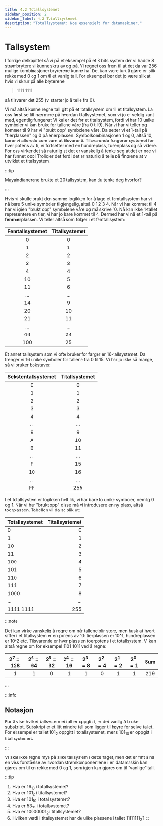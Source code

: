 ```yaml
---
title: 4.2 Totallsystemet
sidebar_position: 2
sidebar_label: 4.2 Totallsystemet
description: "Totallsystemet: Noe essensielt for datamaskiner."
---
```


# Tallsystem

I forrige delkapittel så vi på et eksempel på et 8 bits system der vi hadde 8 strømbrytere vi kunne skru av og på. Vi regnet oss frem til at det da var 256 mulige kombinasjoner bryterene kunne ha. Det kan være lurt å gjøre en slik rekke med 0 og 1 om til et vanlig tall. For eksempel bør det jo være slik at hvis vi skrur på alle bryterene: 
> 1111 1111 

så tilsvarer det 255 (vi starter jo å telle fra 0).

Vi må altså kunne regne tall gitt på et totallsystem om til et titallsystem. La oss først se litt nærmere på hvordan titallsystemet, som vi jo er veldig vant med, egentlig fungerer:
Vi kaller det for et titallsystem, fordi vi har 10 unike symboler vi kan bruke for tallene våre (fra 0 til 9). Når vi har vi teller og kommer til 9 har vi "brukt opp" symbolene våre. Da setter vi et 1-tall på "tierplassen" og 0 på enerplassen. Symbolkombinasjonen 1 og 0, altså 10, lærer vi allerede som barn at tilsvarer ti. Tilsvarende fungerer systemet for hver potens av ti, vi fortsetter med en hundreplass, tusenplass og så videre. For oss virker det så naturlig at det er vanskelig å tenke seg at det er noe vi har funnet opp! Trolig er det fordi det er naturlig å telle på fingrene at vi utviklet et titallsystem.

:::tip

Mayaindianerene brukte et 20 tallsystem, kan du tenke deg hvorfor?

:::

Hvis vi skulle brukt den samme logikken for å lage et femtallsystem har vi nå bare 5 unike symboler tilgjengelig, altså 0 1 2 3 4. Når vi har kommet til 4 har vi igjen "brukt opp" symbolene våre og må skrive 10. Nå kan ikke 1-tallet representere en tier, vi har jo bare kommet til 4. Dermed har vi nå et 1-tall på **femmer**plassen. Vi teller altså som følger i et femtallsystem:

| Femtallsystemet | Titallsystemet |
|:------------------:|:-----------------:|
|0                 |0                |
|1                 |1                |
|2                 |2                |
|3                 |3                |
|4                 |4                |
|10                |5                |
|11                |6                |
|...               |...              |
|14                |9                |
|20                |10               |
|21                |11               |
|...               |...              |
|44                |24               |
|100               |25               |


Et annet tallsystem som vi ofte bruker for farger er 16-tallsystemet. Da trenger vi 16 unike symboler for tallene fra 0 til 15. Vi har jo ikke så mange, så vi bruker bokstaver:

| Sekstentallsystemet | Titallsystemet |
|:----------------:|:-------------------:|
|0                 |0                    |
|1                 |1                    |
|2                 |2                    |
|3                 |3                    |
|4                 |4                    |
|...               |...                  |
|9                 |9                    |
|A                 |10                   |
|B                 |11                   |
|...               |...                  |
|F                 |15                   |
|10                |16                   |
|...               |...                  |
|FF                |255                  |


I et totallsystem er logikken helt lik, vi har bare to unike symboler, nemlig 0 og 1. Når vi har "brukt opp" disse må vi introdusere en ny plass, altså toerplassen. Tabellen vil da se slik ut:

| Totallsystemet | Titallsystemet  |
|:-----------------|----------------:|
|0                 |0                |
|1                 |1                |
|10                |2                |
|11                |3                |
|100               |4                |
|101               |5                |
|110               |6                |
|111               |7                |
|1000              |8                |
|...               |...              |
|1111 1111         |255              |

:::note

Det kan virke vanskelig å regne om når tallene blir store, men husk at hvert siffer i et titallsystem er en potens av 10: tierplassen er 10^1, hundreplassen er 10^2 etc.
Tilsvarende er hver plass en toerpotens i et totallsystem. Vi kan altså regne om for eksempel 1101 1011 ved å regne: 

| $2^7 = 128$ | $2^6 = 64$ | $2^5 = 32$ | $2^4 = 16$ | $2^3 = 8$ | $2^2 = 4$ | $2^1 = 2$ | $2^0 = 1$ | Sum |
|:-----------:|:----------:|:----------:|:----------:|:---------:|:---------:|:---------:|:---------:|:-----:|
|1          |1         |0         |1         |1        |0        |1        |1        |219  |

:::

:::info

## Notasjon

For å vise hvilket tallsystem et tall er oppgitt i, er det vanlig å bruke subskript.
Subskript er et litt mindre tall som ligger til høyre for selve tallet.
For eksempel er tallet $101_{2}$ oppgitt i totallsystemet, mens $101_{10}$ er oppgitt i titallsystemet.

:::

Vi skal ikke regne mye på slike tallsystem i dette faget, men det er fint å ha en viss forståelse av hvordan strømkomponentene i en datamaskin kan gjøres om til en rekke med 0 og 1, som igjen kan gjøres om til "vanlige" tall.


:::tip

1. Hva er $16_{10}$ i totallsystemet?
2. Hva er $101_{2}$ i titallsystemet?
3. Hva er $101_{10}$ i totallsystemet?
4. Hva er $53_{10}$ i totallsystemet?
5. Hva er $10000001_{2}$ i titallsystemet? 
6. Hvilken verdi i titallsystemet har de ulike plassene i tallet $11111111_{2}$?
:::
